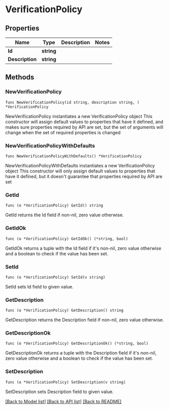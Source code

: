 # VerificationPolicy

## Properties

Name | Type | Description | Notes
------------ | ------------- | ------------- | -------------
**Id** | **string** |  | 
**Description** | **string** |  | 

## Methods

### NewVerificationPolicy

`func NewVerificationPolicy(id string, description string, ) *VerificationPolicy`

NewVerificationPolicy instantiates a new VerificationPolicy object
This constructor will assign default values to properties that have it defined,
and makes sure properties required by API are set, but the set of arguments
will change when the set of required properties is changed

### NewVerificationPolicyWithDefaults

`func NewVerificationPolicyWithDefaults() *VerificationPolicy`

NewVerificationPolicyWithDefaults instantiates a new VerificationPolicy object
This constructor will only assign default values to properties that have it defined,
but it doesn't guarantee that properties required by API are set

### GetId

`func (o *VerificationPolicy) GetId() string`

GetId returns the Id field if non-nil, zero value otherwise.

### GetIdOk

`func (o *VerificationPolicy) GetIdOk() (*string, bool)`

GetIdOk returns a tuple with the Id field if it's non-nil, zero value otherwise
and a boolean to check if the value has been set.

### SetId

`func (o *VerificationPolicy) SetId(v string)`

SetId sets Id field to given value.


### GetDescription

`func (o *VerificationPolicy) GetDescription() string`

GetDescription returns the Description field if non-nil, zero value otherwise.

### GetDescriptionOk

`func (o *VerificationPolicy) GetDescriptionOk() (*string, bool)`

GetDescriptionOk returns a tuple with the Description field if it's non-nil, zero value otherwise
and a boolean to check if the value has been set.

### SetDescription

`func (o *VerificationPolicy) SetDescription(v string)`

SetDescription sets Description field to given value.



[[Back to Model list]](../README.md#documentation-for-models) [[Back to API list]](../README.md#documentation-for-api-endpoints) [[Back to README]](../README.md)


